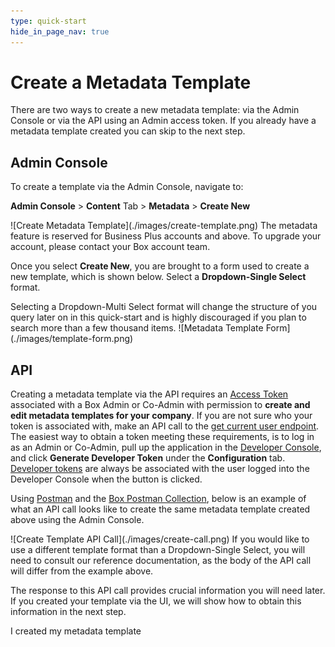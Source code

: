 ```yaml
---
type: quick-start
hide_in_page_nav: true
---
```


# Create a Metadata Template

There are two ways to create a new metadata template: via the Admin Console or
via the API using an Admin access token. If you already have a metadata template
created you can skip to the next step.

## Admin Console

To create a template via the Admin Console, navigate to: 

**Admin Console** > **Content** Tab > **Metadata** > **Create New**

<ImageFrame center>
    ![Create Metadata Template](./images/create-template.png)
</ImageFrame>

<Message warning>
  The metadata feature is reserved for Business Plus accounts and above. To
  upgrade your account, please contact your Box account team. 
</Message>

Once you select **Create New**, you are brought to a form used to create a new
template, which is shown below. Select a **Dropdown-Single Select** format. 

<Message warning>
Selecting a Dropdown-Multi Select format will change the structure of you query
later on in this quick-start and is highly discouraged if you plan to search
more than a few thousand items.
</Message>

<ImageFrame center>
    ![Metadata Template Form](./images/template-form.png)
</ImageFrame>

## API

Creating a metadata template via the API requires an [Access Token][at]
associated with a Box Admin or Co-Admin with permission to 
**create and edit metadata templates for your company**. If you are not sure
who your token is associated with, make an API call to the 
[get current user endpoint][current-user]. The easiest way to obtain a token
meeting these requirements, is to log in as an Admin or Co-Admin, pull up the
application in the [Developer Console][dc], and click 
**Generate Developer Token** under the **Configuration** tab. 
[Developer tokens][dt] are always be associated with the user logged into the
Developer Console when the button is clicked.

Using [Postman][postman] and the [Box Postman Collection][post-collab], below is
an example of what an API call looks like to create the same metadata template
created above using the Admin Console. 

<ImageFrame center>
    ![Create Template API Call](./images/create-call.png)
</ImageFrame>

<Message tip>
If you would like to use a different template format than a Dropdown-Single
Select, you will need to consult our reference documentation, as the body of the
API call will differ from the example above.
</Message>

The response to this API call provides crucial information you will need later.
If you created your template via the UI, we will show how to obtain this
information in the next step.

<Next>I created my metadata template</Next>

[at]: g://authentication/access-tokens/
[current-user]: e://get-users-me/
[dc]: https://account.box.com/developers/console
[dt]: g://authentication/access-tokens/developer-tokens/
[postman]: https://postman.com/
[post-collab]: g://tooling/postman/
